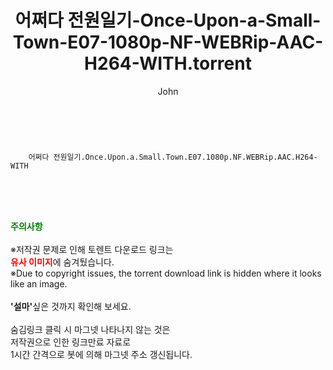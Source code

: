 ﻿---
layout: post
title:  "    어쩌다 전원일기-Once-Upon-a-Small-Town-E07-1080p-NF-WEBRip-AAC-H264-WITH.torrent"
author: John
categories: [ 드라마 ]
tags: [  ]
image:  
description: "    어쩌다 전원일기-Once-Upon-a-Small-Town-E07-1080p-NF-WEBRip-AAC-H264-WITH torrent 정보 공유"
toc: true
toc_sticky: true
---

<br>

        어쩌다 전원일기.Once.Upon.a.Small.Town.E07.1080p.NF.WEBRip.AAC.H264-WITH  
    
<br><br><br>
<p data-ke-size="size16"><b><span style="color: green;">주의사항</span></b><br /><br />※저작권 문제로 인해 토렌트 다운로드 링크는<br /><b><span style="color: red;">유사 이미지</span></b>에 숨겨뒀습니다.<br />※Due to copyright issues, the torrent download link is hidden where it looks like an image.<br /><br /><b>'설마'</b>싶은 것까지 확인해 보세요.<br /><br />숨김링크 클릭 시 마그넷 나타나지 않는 것은<br />저작권으로 인한 링크만료 자료로<br />1시간 간격으로 봇에 의해 마그넷 주소 갱신됩니다.</p>
